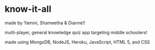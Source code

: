 # know-it-all
made by Yamini, Shameetha & Dianne!! 

multi-player, general knowledge quiz app targeting middle schoolers!

made using MongoDB, NodeJS, Heroku, JavaScript, HTML 5, and CSS
